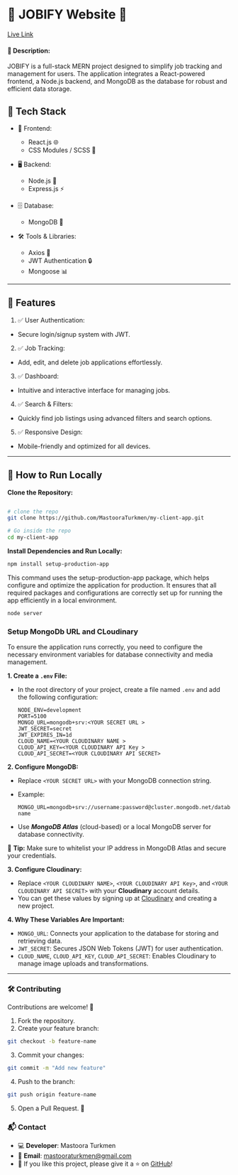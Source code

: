 # 🌟 JOBIFY Website 🌟

[Live Link](https://jobify-project-20132a87287a.herokuapp.com/)

#### 📌 Description:

JOBIFY is a full-stack MERN project designed to simplify job tracking and management for users. The application integrates a React-powered frontend, a Node.js backend, and MongoDB as the database for robust and efficient data storage.

## 🔧 Tech Stack

- 🚀 Frontend:

  - React.js 🌐
  - CSS Modules / SCSS 🎨

- 🖥️ Backend:

  - Node.js 🔄
  - Express.js ⚡

- 🗄️ Database:

  - MongoDB 🐘

- 🛠️ Tools & Libraries:
  - Axios 📨
  - JWT Authentication 🔒
  - Mongoose 📊

---

## 📸 Features

1. ✅ User Authentication:

- Secure login/signup system with JWT.

2. ✅ Job Tracking:

- Add, edit, and delete job applications effortlessly.

3. ✅ Dashboard:

- Intuitive and interactive interface for managing jobs.

4. ✅ Search & Filters:

- Quickly find job listings using advanced filters and search options.

5. ✅ Responsive Design:

- Mobile-friendly and optimized for all devices.

---

## 🚀 How to Run Locally

**Clone the Repository:**

```bash

# clone the repo
git clone https://github.com/MastooraTurkmen/my-client-app.git

# Go inside the repo
cd my-client-app

```

**Install Dependencies and Run Locally:**

```bash
npm install setup-production-app
```

This command uses the setup-production-app package, which helps configure and optimize the application for production. It ensures that all required packages and configurations are correctly set up for running the app efficiently in a local environment.

```bash
node server
```

### **Setup MongoDb URL and CLoudinary**

To ensure the application runs correctly, you need to configure the necessary environment variables for database connectivity and media management.

**1. Create a `.env` File:**

- In the root directory of your project, create a file named `.env` and add the following configuration:

  ```plaintext
  NODE_ENV=development
  PORT=5100
  MONGO_URL=mongodb+srv:<YOUR SECRET URL >
  JWT_SECRET=secret
  JWT_EXPIRES_IN=1d
  CLOUD_NAME=<YOUR CLOUDINARY NAME >
  CLOUD_API_KEY=<YOUR CLOUDINARY API Key >
  CLOUD_API_SECRET=<YOUR CLOUDINARY API SECRET>
  ```

**2. Configure MongoDB:**

- Replace `<YOUR SECRET URL>` with your MongoDB connection string.
- Example:

  ```plaintext
  MONGO_URL=mongodb+srv://username:password@cluster.mongodb.net/database-name
  ```

- Use **_MongoDB Atlas_** (cloud-based) or a local MongoDB server for database connectivity.

📌 **Tip:** Make sure to whitelist your IP address in MongoDB Atlas and secure your credentials.

**3. Configure Cloudinary:**

- Replace `<YOUR CLOUDINARY NAME>`, `<YOUR CLOUDINARY API Key>`, and `<YOUR CLOUDINARY API SECRET>` with your **Cloudinary** account details.
- You can get these values by signing up at [Cloudinary](https://cloudinary.com/) and creating a new project.

**4. Why These Variables Are Important:**

- `MONGO_URL`: Connects your application to the database for storing and retrieving data.
- `JWT_SECRET`: Secures JSON Web Tokens (JWT) for user authentication.
- `CLOUD_NAME`, `CLOUD_API_KEY`, `CLOUD_API_SECRET`: Enables Cloudinary to manage image uploads and transformations.

---

### 🛠️ Contributing

Contributions are welcome! 🎉

1. Fork the repository.
2. Create your feature branch:

```bash
git checkout -b feature-name
```

3. Commit your changes:

```bash
git commit -m "Add new feature"
```

4. Push to the branch:

```bash
git push origin feature-name
```

5. Open a Pull Request. 🚀

### 📬 Contact

- 💻 **Developer**: Mastoora Turkmen
- 📧 **Email**: mastooraturkmen@gmail.com
- 🌟 If you like this project, please give it a ⭐ on [GitHub](https://github.com/MastooraTurkmen/my-client-app)!
